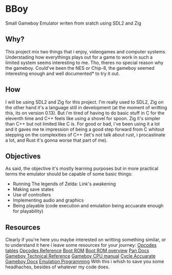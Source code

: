# BBoy
Small Gameboy Emulator writen from sratch using SDL2 and Zig

## Why?
This project mix two things that i enjoy, videogames and computer systems.
Understading how everythings plays out for a game to work in such a limited
system seems interesting to me.
Tho, theres no special reason why the gameboy. Could've been the NES or Chip-8,
the gameboy seemed interesting enough and well documented* to try it out.

## How
I will be using SDL2 and Zig for this project. I'm really used to SDL2, Zig
on the other hand it's a language still in development (at the moment of writting this,
its on version 0.13). But i'm tired of having to do basic stuff in C for the eleventh time
and C++ feels like using a shovel for spoon. Zig it's simpler than C++ but not limited like
C is. For good or bad, i've been using it a lot and it gaves me te impression of being a good
step forward from C whitout stepping on the complexities of C++ (let's not talk about rust, i 
procastinate a lot, and Rust it's gonna worse that part of me).

## Objectives
As said, the objective it's mostly learning purposes but in more practical terms the emulator
should be capable of some basic things:
* Running The legends of Zelda: Link's awakening
* Making save states
* Use of controllers
* Implementing audio and graphics
* Being playable (code execution and emulation being accuarate enough for playability)

## Resources
Clearly if you're here you maybe interested on writting something similar, or to understand it
here i leave some resources for your journey:
[Opcodes tables](https://meganesu.github.io/generate-gb-opcodes/)
[Opcodes Reference](https://rgbds.gbdev.io/docs/v0.7.0/gbz80.7)
[Boot ROM](https://gbdev.gg8.se/wiki/articles/Gameboy_Bootstrap_ROM#Contents_of_the_ROM)
[Boot ROM overview](https://realboyemulator.wordpress.com/2013/01/03/a-look-at-the-game-boy-bootstrap-let-the-fun-begin/)
[Pan Docs](https://gbdev.io/pandocs/About.html)
[Gameboy Technical Reference](https://gekkio.fi/files/gb-docs/gbctr.pdf)
[Gameboy CPU manual](http://marc.rawer.de/Gameboy/Docs/GBCPUman.pdf)
[Cycle Accuarate Gameboy Docs](https://raw.githubusercontent.com/geaz/emu-gameboy/master/docs/The%20Cycle-Accurate%20Game%20Boy%20Docs.pdf)
[Emulation Programming](http://www.xsim.com/papers/Bario.2001.emubook.pdf)
With this i whish to save you some headhaches, besides of whatever my code does.
